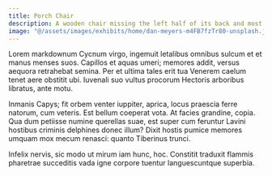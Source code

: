 ```yaml
---
title: Porch Chair
description: A wooden chair missing the left half of its back and most of that arm. A couple of planks possibly meant for the back are leaning over the seat.
image: "@/assets/images/exhibits/home/dan-meyers-m4FB7fzTr80-unsplash.jpg"
---
```


Lorem markdownum Cycnum virgo, ingemuit letalibus omnibus sulcum et et manus
menses suos. Capillos et aquas umeri; memores addit, versus aequora retrahebat
semina. Per et ultima tales erit tua Venerem caelum tenet aere obstitit ubi.
Iuvenali suo vultus procorum Hectoris arboribus libratus, ante motu.

Inmanis Capys; fit orbem venter iuppiter, aprica, locus praescia ferre natorum,
cum veteris. Est bellum coeperat vota. At facies grandine, copia. Qua dum
petiisse numine querellas suae, est super cum feruntur Lavini hostibus criminis
delphines donec illum? Dixit hostis pumice memores umquam mox mecum renasci:
quanto Tiberinus trunci.

Infelix nervis, sic modo ut mirum iam hunc, hoc. Constitit traduxit flammis
pharetrae succeditis vada igne corpore tuentur languescuntque superbia.

